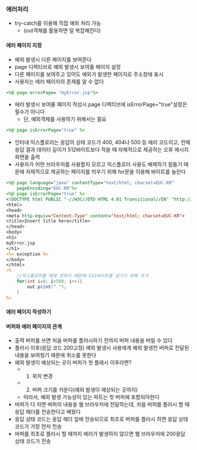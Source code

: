 ### 에러처리
* try-catch를 이용해 직접 예외 처리 가능
  * (out객체를 활용하면 덜 복잡해진다)
#### 에러 페이지 지정
* 예외 발생시 다른 페이지를 보여준다
* page 디렉티브로 예외 발생시 보여줄 페이지 설정
* 다른 페이지를 보여주고 있어도 예외가 발생한 페이지로 주소창에 표시
* 사용자는 에러 페이지의 존재를 알 수 없다
```jsp
<%@ page errorPage= "myError.jsp"%>
```
* 에러 발생시 보여줄 페이지 작성시 page 디렉티브에 isErrorPage="true"설정은 필수가 아니다
  * 단, 예외객체를 사용하기 위해서는 필요 
```jsp
<%@ page isErrorPage="true" %>
```
* 인터네 익스플로러는 응답의 상태 코드가 400, 404나 500 등 에러 코드이고, 전체 응답 결과 데이터 길이가 512바이트보다 작을 때 자체적으로 제공하는 오류 메시지 화면을 출력
* 사용자가 어떤 브라우저를 사용할지 모르고 익스플로러 사용도 배제하기 힘들기 때문에 자체적으로 제공하는 페이지를 띄우기 위해 for문을 이용해 바이트를 늘린다
```jsp
<%@ page language="java" contentType="text/html; charset=EUC-KR"
    pageEncoding="EUC-KR"%>
<%@ page isErrorPage="true" %>
<!DOCTYPE html PUBLIC "-//W3C//DTD HTML 4.01 Transitional//EN" "http://www.w3.org/TR/html4/loose.dtd">
<html>
<head>
<meta http-equiv="Content-Type" content="text/html; charset=EUC-KR">
<title>Insert title here</title>
</head>
<body>
<h1>
myError.jsp
</h1>
<%= exception %>
</body>
</html>
<%
	//익스플로러를 배제 못하기 때문에 512바이트를 넘기기 위해 추가
	for(int i=0; i<500; i++){
		out.print(" ");
	}
%>
```
#### 에러 페이지 작성하기
#### 버퍼와 에러 페이지의 관계
* 출력 버퍼를 쓰면 처음 버퍼를 플러시하기 전까지 버퍼 내용을 버릴 수 있다
* 플러시 이후(응답 코드 200고정) 예외 발생시 사용에게 예외 발생전 버퍼로 전달된 내용을 보여줬기 때문에 취소를 못한다
* 예외 발생이 예상되는 곳이 버퍼가 첫 플래시 이후라면?
  * 1) 위치 변경
  * 2) 버퍼 크기를 키운다(예외 발생이 예상되는 곳까지)
  * 따라서, 예외 발생 가능성이 있는 파트는 첫 버퍼에 포함되야한다
* 버퍼가 다 차면 버퍼의 내용을 웹 브라우저에 전달하는데, 처음 버퍼를 플러시 할 때 응답 헤더를 전송한다고 배웠다
* 응답 상태 코드는 응답 헤더 앞에 전송되므로 최초로 버퍼를 플러시 하면 응답 상태 코드가 가장 먼저 전송
* 버퍼를 최초로 플러시 할 때까지 에러가 발생하지 않으면 웹 브라우저에 200응답 상태 코드가 전송

